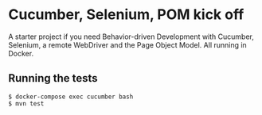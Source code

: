 # Cucumber, Selenium, POM kick off

A starter project if you need Behavior-driven Development with Cucumber, Selenium, a remote WebDriver and the Page Object Model.  All running in Docker.

## Running the tests
````
$ docker-compose exec cucumber bash
$ mvn test
````

